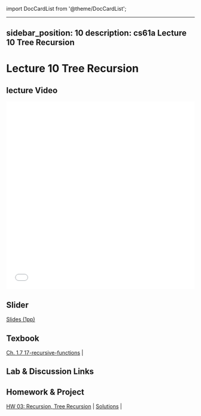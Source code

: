 import DocCardList from '@theme/DocCardList';

---
sidebar_position: 10
description: cs61a  Lecture 10 Tree Recursion
---
# Lecture 10 Tree Recursion
## lecture Video

<iframe src="//player.bilibili.com/player.html?aid=277746636&bvid=BV17c411f78k&cid=1311465503&p=1&high_quality=1&danmaku=0" scrolling="no" border="0" frameborder="no" framespacing="0" allowfullscreen="true" allowfullscreen="allowfullscreen" width="100%" height="500" scrolling="no" frameborder="0" sandbox="allow-top-navigation allow-same-origin allow-forms allow-scripts"> </iframe>

## Slider
[Slides (1pp)](/resource/cs61a/10-Tree_Recursion_1pp.pdf)
## Texbook
[Ch. 1.7 17-recursive-functions](./ch/17-recursive-functions.md) | 

## Lab & Discussion Links


## Homework & Project
[HW 03: Recursion, Tree Recursion](./homework/hw03.md) | [Solutions](./homework/sol-hw03.md) | 


<DocCardList />
